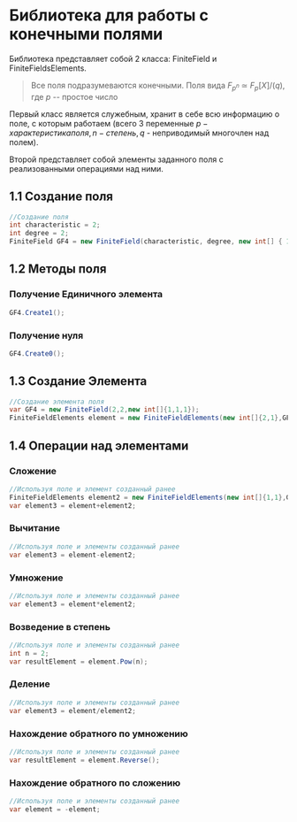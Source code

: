 # Библиотека для работы с конечными полями
Библиотека представляет собой 2 класса: FiniteField и FiniteFieldsElements.

> Все поля подразумеваются конечными. Поля вида $F_{p^n}$ $\simeq$ $F_p[X]/(q)$, где $p$ -- простое число

Первый класс является служебным, хранит в себе всю информацию о поле, с которым работаем (всего 3 переменные $p - характеристика поля, n - степень, q$ - неприводимый многочлен над полем).

Второй представляет собой элементы заданного поля с реализованными операциями над ними.

## 1.1 Cоздание поля
```c#
//Создание поля
int characteristic = 2;
int degree = 2;
FiniteField GF4 = new FiniteField(characteristic, degree, new int[] { 1, 1, 1 }); 
```
## 1.2 Методы поля
### Получение Единичного элемента
```c#
GF4.Create1();
```
### Получение нуля
```c#
GF4.Create0();
```
## 1.3 Создание Элемента 
```c#
//Создание элемента поля
var GF4 = new FiniteField(2,2,new int[]{1,1,1});
FiniteFieldElements element = new FiniteFieldElements(new int[]{2,1},GF4);
```
## 1.4 Операции над элементами
### Сложение
```c#
//Используя поле и элемент созданный ранее
FiniteFieldElements element2 = new FiniteFieldElements(new int[]{1,1},GF4);
var element3 = element+element2;
```
### Вычитание
```c#
//Используя поле и элементы созданный ранее
var element3 = element-element2;
```
### Умножение
```c#
//Используя поле и элементы созданный ранее
var element3 = element*element2;
```
### Возведение в степень
```c#
//Используя поле и элементы созданный ранее
int n = 2;
var resultElement = element.Pow(n);
```
### Деление
```c#
//Используя поле и элементы созданный ранее
var element3 = element/element2;
```
### Нахождение обратного по умножению
```c#
//Используя поле и элементы созданный ранее
var resultElement = element.Reverse();
```
### Нахождение обратного по сложению
```c#
//Используя поле и элементы созданный ранее
var element = -element;
```


